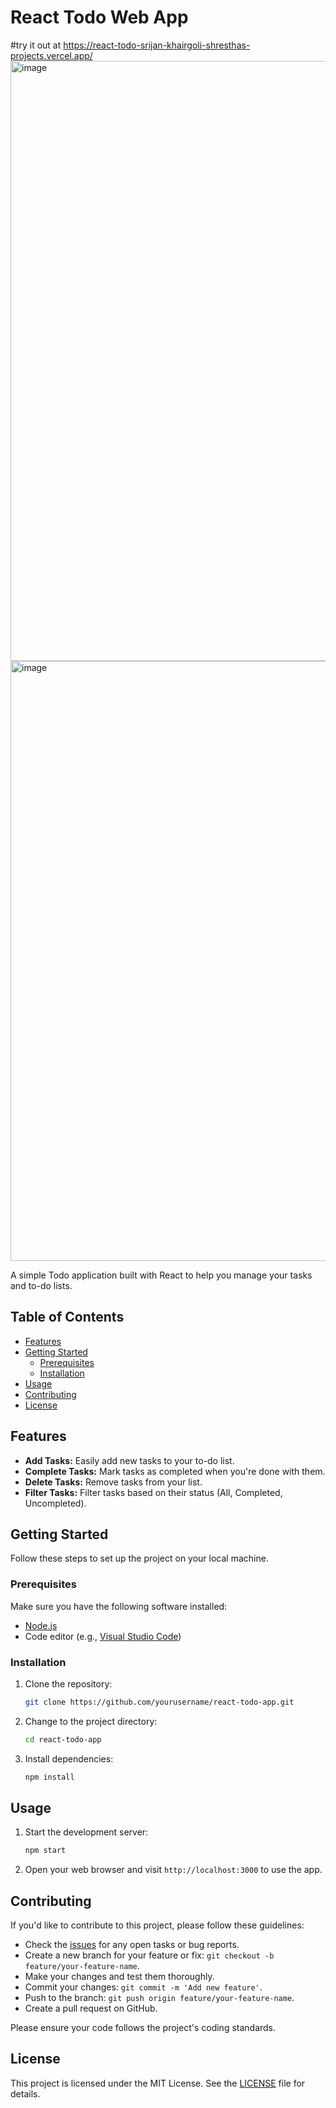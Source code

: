 

# React Todo Web App
 #try it out at https://react-todo-srijan-khairgoli-shresthas-projects.vercel.app/ 
<img width="960" alt="image" src="https://github.com/jollyboiii/React-Todo/assets/94308519/1241ebf8-3d7f-41e7-924e-83e91d16aede">
<img width="960" alt="image" src="https://github.com/jollyboiii/React-Todo/assets/94308519/009422fc-d5ba-4d52-99ad-5777cfc00964">


A simple Todo application built with React to help you manage your tasks and to-do lists.

## Table of Contents


- [Features](#features)
- [Getting Started](#getting-started)
  - [Prerequisites](#prerequisites)
  - [Installation](#installation)
- [Usage](#usage)
- [Contributing](#contributing)
- [License](#license)


## Features

- **Add Tasks:** Easily add new tasks to your to-do list.
- **Complete Tasks:** Mark tasks as completed when you're done with them.
- **Delete Tasks:** Remove tasks from your list.
- **Filter Tasks:** Filter tasks based on their status (All, Completed, Uncompleted).

## Getting Started

Follow these steps to set up the project on your local machine.

### Prerequisites

Make sure you have the following software installed:

- [Node.js](https://nodejs.org/)
- Code editor (e.g., [Visual Studio Code](https://code.visualstudio.com/))

### Installation

1. Clone the repository:

   ```bash
   git clone https://github.com/yourusername/react-todo-app.git
   ```

2. Change to the project directory:

   ```bash
   cd react-todo-app
   ```

3. Install dependencies:

   ```bash
   npm install
   ```

## Usage

1. Start the development server:

   ```bash
   npm start
   ```

2. Open your web browser and visit `http://localhost:3000` to use the app.

## Contributing

If you'd like to contribute to this project, please follow these guidelines:

- Check the [issues](https://github.com/jollyboiii/React-Todo/issues) for any open tasks or bug reports.
- Create a new branch for your feature or fix: `git checkout -b feature/your-feature-name`.
- Make your changes and test them thoroughly.
- Commit your changes: `git commit -m 'Add new feature'`.
- Push to the branch: `git push origin feature/your-feature-name`.
- Create a pull request on GitHub.

Please ensure your code follows the project's coding standards.

## License

This project is licensed under the MIT License. See the [LICENSE](LICENSE) file for details.

```
